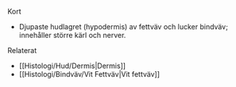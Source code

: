 Kort
- Djupaste hudlagret (hypodermis) av fettväv och lucker bindväv; innehåller större kärl och nerver.

Relaterat
- [[Histologi/Hud/Dermis|Dermis]]
- [[Histologi/Bindväv/Vit Fettväv|Vit fettväv]]

